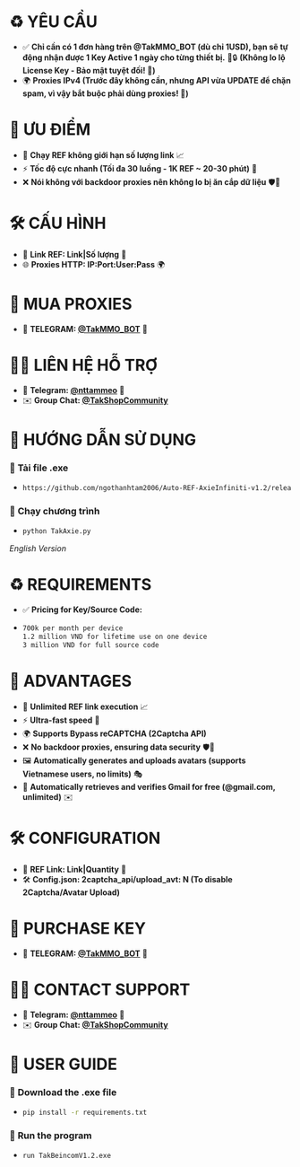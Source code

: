 # ♻️ **YÊU CẦU**  
- ✅ **Chỉ cần có 1 đơn hàng trên @TakMMO_BOT (dù chỉ 1USD), bạn sẽ tự động nhận được 1 Key Active 1 ngày cho từng thiết bị.** 📲🔒 **(Không lo lộ License Key - Bảo mật tuyệt đối! 🔐)**  
- 🌍 **Proxies IPv4 (Trước đây không cần, nhưng API vừa UPDATE để chặn spam, vì vậy bắt buộc phải dùng proxies! 🚀)**  

# 🚀 **ƯU ĐIỂM**  
- 🔄 **Chạy REF không giới hạn số lượng link** 📈  
- ⚡ **Tốc độ cực nhanh (Tối đa 30 luồng - 1K REF ~ 20-30 phút)** 🚀  
- ❌ **Nói không với backdoor proxies nên không lo bị ăn cắp dữ liệu** 🛡️🔐  

# 🛠️ **CẤU HÌNH**  
- 🔗 **Link REF: Link|Số lượng** 🔗  
- 🌐 **Proxies HTTP: IP:Port:User:Pass** 🌍  

# 🛒 **MUA PROXIES**  
- 📩 **TELEGRAM: [@TakMMO_BOT](https://t.me/TakMMO_BOT)** 🤖  

# 👨‍💻 **LIÊN HỆ HỖ TRỢ**  
- 📢 **Telegram: [@nttammeo](https://t.me/nttammeo)** 💬  
- ✉️ **Group Chat: [@TakShopCommunity](https://t.me/TakShopCommunity/1)**  

# 📌 **HƯỚNG DẪN SỬ DỤNG**  
### 🔧 **Tải file .exe**  
- ```sh  
  https://github.com/ngothanhtam2006/Auto-REF-AxieInfiniti-v1.2/releases

### 🚀 **Chạy chương trình**
- ```sh
  python TakAxie.py

*English Version*

# ♻️ **REQUIREMENTS**  
- ✅ **Pricing for Key/Source Code:**
- ```sh
  700k per month per device
  1.2 million VND for lifetime use on one device
  3 million VND for full source code

# 🚀 **ADVANTAGES**  
- 🔄 **Unlimited REF link execution** 📈  
- ⚡ **Ultra-fast speed** 🚀  
- 🌍 **Supports Bypass reCAPTCHA (2Captcha API)**   
- ❌ **No backdoor proxies, ensuring data security** 🛡️🔐  
- 🖼️ **Automatically generates and uploads avatars (supports Vietnamese users, no limits)** 🎭  
- 📧 **Automatically retrieves and verifies Gmail for free (@gmail.com, unlimited)** ✉️  

# 🛠️ **CONFIGURATION**  
- 🔗 **REF Link: Link|Quantity** 🔗  
- 🛠️ **Config.json: 2captcha_api/upload_avt: N (To disable 2Captcha/Avatar Upload)**   

# 🛒 **PURCHASE KEY**  
- 📩 **TELEGRAM: [@TakMMO_BOT](https://t.me/TakMMO_BOT)** 🤖  

# 👨‍💻 **CONTACT SUPPORT**  
- 📢 **Telegram: [@nttammeo](https://t.me/nttammeo)** 💬  
- ✉️ **Group Chat: [@TakShopCommunity](https://t.me/TakShopCommunity/1)**  

# 📌 **USER GUIDE**  
### 🔧 **Download the .exe file**  
- ```sh  
  pip install -r requirements.txt

### 🚀 **Run the program**
- ```sh
  run TakBeincomV1.2.exe
